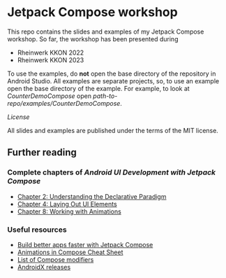 # Jetpack Compose workshop

This repo contains the slides and examples of my Jetpack Compose workshop. So far, the workshop has been presented during

- Rheinwerk KKON 2022
- Rheinwerk KKON 2023

To use the examples, do **not** open the base directory of the repository in Android Studio. All examples are separate projects, so, to use an example open the base directory of the example. For example, to look at *CounterDemoCompose* open *path-to-repo/examples/CounterDemoCompose*.

*License*

All slides and examples are published under the terms of the MIT license.

## Further reading

### Complete chapters of *Android UI Development with Jetpack Compose*

- [Chapter 2: Understanding the Declarative Paradigm](https://1drv.ms/b/s!Ao4nmD048RoaiO9Q4dVy0BFDeLt5gg?e=D74rII)
- [Chapter 4: Laying Out UI Elements](https://1drv.ms/b/s!Ao4nmD048RoaiO9RMAWaAD4WeDIOFw?e=BDaLNf)
- [Chapter 8: Working with Animations](https://1drv.ms/b/s!Ao4nmD048RoaiO9PIyJTSREWZR2XTA?e=VuwALj)

### Useful resources

- [Build better apps faster with Jetpack Compose](https://developer.android.com/jetpack/compose)
- [Animations in Compose Cheat Sheet](https://storage.googleapis.com/android-stories/compose/Compose_Animation_Cheat_Sheet.pdf)
- [List of Compose modifiers](https://developer.android.com/jetpack/compose/modifiers-list)
- [AndroidX releases](https://developer.android.com/jetpack/androidx/versions)
